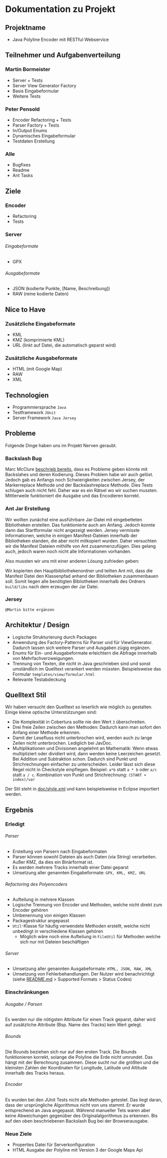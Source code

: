 Dokumentation zu Projekt
===


Projektname
---

- Java Polyline Encoder mit RESTful Webservice


Teilnehmer und Aufgabenverteilung
---

### Martin Bormeister
 - Server + Tests
 - Server View Generator Factory
 - Basis Eingabeformular
 - Weitere Tests

### Peter Pensold
 - Encoder Refactoring + Tests
 - Parser Factory + Tests
 - In/Output Enums
 - Dynamisches Eingabeformular
 - Testdaten Erstellung

### Alle
 - Bugfixes
 - Readme
 - Ant Tasks


Ziele
---

### Encoder
 - Refactoring
 - Tests

### Server
###### Eingabeformate
 - GPX

###### Ausgabeformate
 - JSON (kodierte Punkte, [Name, Beschreibung])
 - RAW (reine kodierte Daten)


Nice to Have
---

### Zusätzliche Eingabeformate
 - KML
 - KMZ (komprimierte KML)
 - URL (linkt auf Datei, die automatisch geparst wird)

### Zusätzliche Ausgabeformate
 - HTML (mit Google Map)
 - RAW
 - XML


Technologien
---

- Programmiersprache `Java`
- Testframework `JUnit`
- Server Framework `Java Jersey`


Probleme
---

Folgende Dinge haben uns im Projekt Nerven geraubt.

### Backslash Bug

Marc McClure [beschrieb bereits](http://facstaff.unca.edu/mcmcclur/GoogleMaps/EncodePolyline/pitfalls.html),
dass es Probleme geben könnte mit Backslahes und deren Kodierung. Dieses Problem habe wir auch gelöst.
Jedoch gab es Anfangs noch Schwierigkeiten zwischen Jersey, der Markerreplace Methode und der Backslashreplace Methode.
Dies Tests schlugen auch nicht fehl. Daher war es ein Rätsel wo wir suchen mussten.
Mittlerweile funktioniert die Ausgabe und das Encodieren korrekt.

### Ant Jar Erstellung

Wir wollten zunächst eine ausführbare Jar-Datei mit eingebetteten Bibliotheken erstellen. Das funktionierte auch am Anfang.
Jedoch konnte dann das Startformular nicht angezeigt werden. Jersey vermisste Informationen, welche in einigen Manifest-Dateien
innerhalb der Bibliotheken standen, die aber nicht mitkopiert wurden.
Daher versuchten wir die Manifest Dateien mithilfe von Ant zusammenzufügen. Dies gelang auch, jedoch waren noch nicht alle Informationen vorhanden.

Also mussten wir uns mit einer anderen Lösung zufrieden geben:

Wir kopierten den Hauptbibliothekenordner und teilten Ant mit, dass die Manifest Datei den Klassenpfad anhand der Bibliotheken zusammenbauen soll.
Somit liegen alle benötigten Bibliotheken innerhalb des Ordners `build/libs` nach dem erzeugen der Jar Datei. 

### Jersey

`@Martin bitte ergänzen`


Architektur / Design
---

- Logische Strukturierung durch Packages
- Anwendung des Factory-Patterns für Parser und für ViewGenerator. Dadurch lassen sich weitere Parser und Ausgaben zügig ergänzen.
- Enums für Ein- und Ausgabeformate erleichtern die Abfrage innerhalb von Mehrfachverzweigungen.
- Trennung von Texten, die nicht in Java geschrieben sind und sonst umständlich im Quelltext verankert werden müssten. Beispielsweise das Formular `templates/view/formular.html`
- Relevante Testabdeckung


Quelltext Stil
---

Wir haben versucht den Quelltext so leserlich wie möglich zu gestalten. Einige kleine optische Unterstützungen sind:

- Die Komplexität in Cobertura sollte nie den Wert `3` überschreiten.
- Drei freie Zeilen zwischen den Methoden: Dadurch kann man sofort den Anfang einer Methode erkennen.
- Damit der Lesefluss nicht unterbrochen wird, werden auch zu lange Zeilen nicht unterbrochen. Lediglich bei JavDoc.
- Multiplikationen und Divisionen angelehnt an Mathematik:
  Wenn etwas multipliziert oder dividiert wird, dann werden keine Leerzeichen gesetzt. Bei Addition und Subtraktion schon.
  Dadurch sind Punkt und Strichrechnungen einfacher zu unterscheiden. Leider lässt sich diese Regel nicht in Checkstyle einpflegen.
  Beispiel: `a*b` statt `a * b` oder `a/c` statt `a / c`. Kombination von Punkt und Strichrechnung: `(START + index)/var`

Der Stil steht in [doc/style.xml](https://github.com/petpen/JavaPolylineEncoder2/blob/master/doc/style.xml) und kann beispielsweise in Eclipse importiert werden.


Ergebnis
---

### Erledigt

###### Parser
- Erstellung von Parsern nach Eingabeformaten
- Parser können sowohl Dateien als auch Daten (via String) verarbeiten. Außer KMZ, da dies ein Binärformat ist.
- Es werden mehrere Tracks innerhalb einer Datei geparst
- Umsetzung aller genannten Eingabeformate: `GPX, KML, KMZ, URL`

###### Refactoring des Polyencoders
- Aufteilung in mehrere Klassen
- Logische Trennung von Encoder und Methoden, welche nicht direkt zum Encoder gehören
- Umbenennung von einigen Klassen
- Packagestruktur angepasst
- `Util`-Klasse für häufig verwendete Methoden erstellt, welche nicht unbedingt in verschiedene Klassen gehören
  - Möglich wäre noch eine Aufteilung in `FileUtil` für Methoden welche sich nur mit Dateien beschäftigen
  
###### Server
- Umsetzung aller genannten Ausgabeformate: `HTML, JSON, RAW, XML`
- Umsetzung von Fehlerbehandlungen. Der Nutzer wird benachrichtigt (siehe [README.md](https://github.com/petpen/JavaPolylineEncoder2/blob/master/README.md) > Supported Formats > Status Codes)

### Einschränkungen
###### Ausgabe / Parsen
Es werden nur die nötigsten Attribute für einen Track geparst, daher wird auf zusätzliche Attribute (Bsp. Name des Tracks) kein Wert gelegt.

###### Bounds
Die Bounds beziehen sich nur auf den ersten Track.
Die Bounds funktionieren korrekt, solange die Polyline die Erde nicht umrundet. Das hängt mit der Berechnung zusammen.
Diese sucht nur die größten und die kleinsten Zahlen der Koordinaten für Longitude, Latitude und Altitude innerhalb des Tracks heraus. 
 
###### Encoder
Es wurden bei den JUnit Tests nicht alle Methoden getestet.
Das liegt daran, dass der ursprüngliche Algorithmus nicht von uns stammt.
Er wurde entsprechend an Java angepasst. Während manueller Tets waren aber keine Abweichungen gegenüber des Originalalgorithmus zu erkennen.
Bis auf den oben beschriebenen Backslash Bug bei der Browserausgabe.

### Neue Ziele
- Properties Datei für Serverkonfiguration
- HTML Ausgabe der Polyline mit Version 3 der Google Maps Api 
